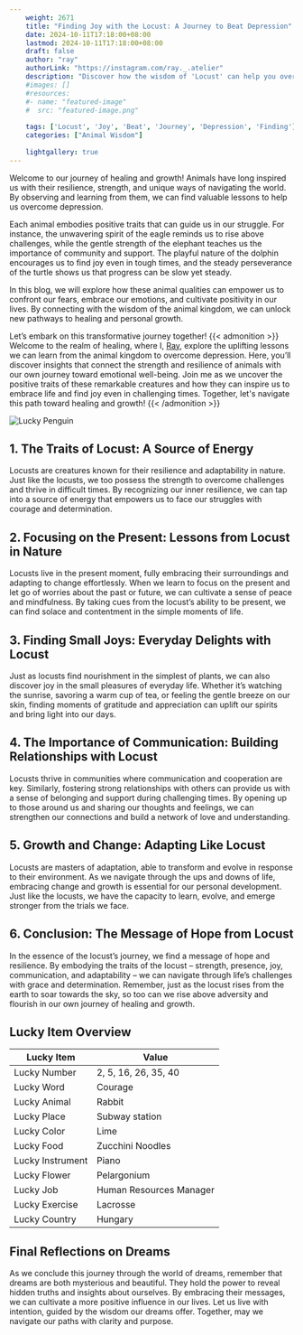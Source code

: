 ```yaml
---
    weight: 2671
    title: "Finding Joy with the Locust: A Journey to Beat Depression"  # Assuming 'title' column exists
    date: 2024-10-11T17:18:00+08:00
    lastmod: 2024-10-11T17:18:00+08:00
    draft: false
    author: "ray"
    authorLink: "https://instagram.com/ray._.atelier"
    description: "Discover how the wisdom of 'Locust' can help you overcome depression and find joy in your life journey."
    #images: []
    #resources:
    #- name: "featured-image"
    #  src: "featured-image.png"
    
    tags: ['Locust', 'Joy', 'Beat', 'Journey', 'Depression', 'Finding']
    categories: ["Animal Wisdom"]
    
    lightgallery: true
---
```

    
Welcome to our journey of healing and growth! Animals have long inspired us with their resilience, strength, and unique ways of navigating the world. By observing and learning from them, we can find valuable lessons to help us overcome depression.

Each animal embodies positive traits that can guide us in our struggle. For instance, the unwavering spirit of the eagle reminds us to rise above challenges, while the gentle strength of the elephant teaches us the importance of community and support. The playful nature of the dolphin encourages us to find joy even in tough times, and the steady perseverance of the turtle shows us that progress can be slow yet steady.

In this blog, we will explore how these animal qualities can empower us to confront our fears, embrace our emotions, and cultivate positivity in our lives. By connecting with the wisdom of the animal kingdom, we can unlock new pathways to healing and personal growth.

Let’s embark on this transformative journey together!
{{< admonition >}}
Welcome to the realm of healing, where I, [Ray](https://instagram.com/ray._.atelier), explore the uplifting lessons we can learn from the animal kingdom to overcome depression. Here, you’ll discover insights that connect the strength and resilience of animals with our own journey toward emotional well-being. Join me as we uncover the positive traits of these remarkable creatures and how they can inspire us to embrace life and find joy even in challenging times. Together, let's navigate this path toward healing and growth!
{{< /admonition >}}

![Lucky Penguin](https://cdn.pixabay.com/photo/2024/09/07/02/34/penguins-9028827_1280.jpg "Lucky Penguin")

## 1. The Traits of Locust: A Source of Energy
Locusts are creatures known for their resilience and adaptability in nature. Just like the locusts, we too possess the strength to overcome challenges and thrive in difficult times. By recognizing our inner resilience, we can tap into a source of energy that empowers us to face our struggles with courage and determination.

## 2. Focusing on the Present: Lessons from Locust in Nature
Locusts live in the present moment, fully embracing their surroundings and adapting to change effortlessly. When we learn to focus on the present and let go of worries about the past or future, we can cultivate a sense of peace and mindfulness. By taking cues from the locust’s ability to be present, we can find solace and contentment in the simple moments of life.

## 3. Finding Small Joys: Everyday Delights with Locust
Just as locusts find nourishment in the simplest of plants, we can also discover joy in the small pleasures of everyday life. Whether it’s watching the sunrise, savoring a warm cup of tea, or feeling the gentle breeze on our skin, finding moments of gratitude and appreciation can uplift our spirits and bring light into our days.

## 4. The Importance of Communication: Building Relationships with Locust
Locusts thrive in communities where communication and cooperation are key. Similarly, fostering strong relationships with others can provide us with a sense of belonging and support during challenging times. By opening up to those around us and sharing our thoughts and feelings, we can strengthen our connections and build a network of love and understanding.

## 5. Growth and Change: Adapting Like Locust
Locusts are masters of adaptation, able to transform and evolve in response to their environment. As we navigate through the ups and downs of life, embracing change and growth is essential for our personal development. Just like the locusts, we have the capacity to learn, evolve, and emerge stronger from the trials we face.

## 6. Conclusion: The Message of Hope from Locust
In the essence of the locust’s journey, we find a message of hope and resilience. By embodying the traits of the locust – strength, presence, joy, communication, and adaptability – we can navigate through life’s challenges with grace and determination. Remember, just as the locust rises from the earth to soar towards the sky, so too can we rise above adversity and flourish in our own journey of healing and growth.


## Lucky Item Overview
| Lucky Item          | Value              |
|---------------|--------------------|
| Lucky Number        | 2, 5, 16, 26, 35, 40  |
| Lucky Word          | Courage |
| Lucky Animal        | Rabbit |
| Lucky Place         | Subway station     |
| Lucky Color         | Lime     |
| Lucky Food          | Zucchini Noodles      |
| Lucky Instrument    | Piano |
| Lucky Flower        | Pelargonium    |
| Lucky Job           | Human Resources Manager       |
| Lucky Exercise      | Lacrosse  |
| Lucky Country       | Hungary    |


##  Final Reflections on Dreams

As we conclude this journey through the world of dreams, remember that dreams are both mysterious and beautiful. They hold the power to reveal hidden truths and insights about ourselves. By embracing their messages, we can cultivate a more positive influence in our lives. Let us live with intention, guided by the wisdom our dreams offer. Together, may we navigate our paths with clarity and purpose.
